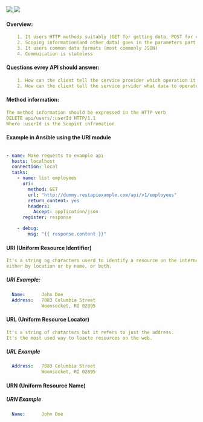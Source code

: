 <!-- thumbnail image wrapped in a link -->
<a href="#img1">
  <img src="../../../img/API.svg" class="thumbnail">
</a>

<!-- lightbox container hidden with CSS -->
<a href="#_" class="lightbox" id="img1">
  <img src="../../../img/API.svg">
</a>

#### Overview:

```yaml
    1. It users HTTP methods suitably (GET for getting data, POST for creating)
    2. Scoping information(and other data) goes in the parameters part of the URI.
    3. It users common data formats (most commonly JSON)
    4. Commuication is stateless
```

#### Questions evrey API should answer:
```yaml
    1. How can the client tell the service provider which operation it wants to perform? (Method information)
    2. How can the client tell the service prvider what data to operate on? (Scoping information)
```
#### Method information: 
```yaml
The method information should be expressed in the HTTP verb
DELETE api/users/:userId HTTP/1.1
Where :userId is the Scopint infromation
```
#### Example in Ansible using the URI module
```yaml

- name: Make requests to example api
  hosts: localhost
  connection: local
  tasks:
    - name: list employees
      uri:
        method: GET
        url: "http://dummy.restapiexample.com/api/v1/employees"
        return_content: yes
        headers:
          Accept: application/json
      register: response

    - debug:
        msg: "{{ response.content }}" 
```

#### URI (Uniform Resource Identifier)
```yaml
It's a string og characters userd to identify a resource on the internet
either by location or by name, or both.
```

##### URI Example:
```yaml
  Name:      John Doe
  Address:   7083 Columbia Street
             Woonsocket, RI 02895
```
#### URL (Uniform Resource Locator)
```yaml
It's a string of chatacters but it refers to just the address.
It's the most used way to loacte resources on the web.
```
##### URL Example
```yaml
  Address:   7083 Columbia Street
             Woonsocket, RI 02895
```
#### URN (Uniform Resource Name)
##### URN Example
```yaml
  Name:      John Doe
```

